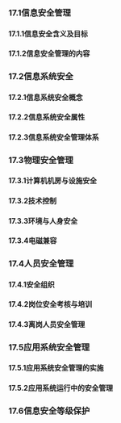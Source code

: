 ### 17.1信息安全管理
#### 17.1.1信息安全含义及目标



#### 17.1.2信息安全管理的内容



### 17.2信息系统安全
#### 17.2.1信息系统安全概念



#### 17.2.2信息系统安全属性



#### 17.2.3信息系统安全管理体系



### 17.3物理安全管理
#### 17.3.1计算机机房与设施安全



#### 17.3.2技术控制



#### 17.3.3环境与人身安全



#### 17.3.4电磁兼容



### 17.4人员安全管理
#### 17.4.1安全组织



#### 17.4.2岗位安全考核与培训



#### 17.4.3离岗人员安全管理



### 17.5应用系统安全管理
#### 17.5.1应用系统安全管理的实施



#### 17.5.2应用系统运行中的安全管理



### 17.6信息安全等级保护
